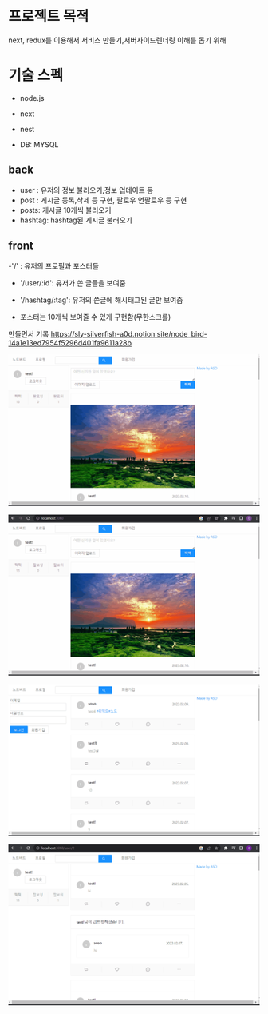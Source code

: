 # 프로젝트 목적

next, redux를 이용해서 서비스 만들기,서버사이드렌더링 이해를 돕기 위해

# 기술 스펙

- node.js
- next

- nest
- DB: MYSQL

## back

- user : 유저의 정보 불러오기,정보 업데이트 등
- post : 게시글 등록,삭제 등 구현, 팔로우 언팔로우 등 구현
- posts: 게시글 10개씩 불러오기
- hashtag: hashtag된 게시글 불러오기

## front

-'/' : 유저의 프로필과 포스터들

- '/user/:id': 유저가 쓴 글들을 보여줌
- '/hashtag/:tag': 유저의 쓴글에 해시태그된 글만 보여줌

- 포스터는 10개씩 보여줄 수 있게 구현함(무한스크롤)

만들면서 기록
https://sly-silverfish-a0d.notion.site/node_bird-14a1e13ed7954f5296d401fa9611a28b

![](nodebirdfollow.gif)

![](nodebirdhash.gif)

![](nodebirdmain.gif)

![](nodebirdprofile.gif)
